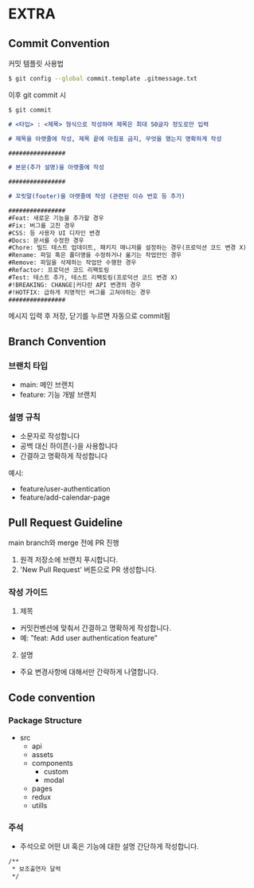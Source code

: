 # EXTRA

## Commit Convention

커밋 템플릿 사용법

```bash
$ git config --global commit.template .gitmessage.txt
```

이후 git commit 시

```bash
$ git commit
```

```markdown
# <타입> : <제목> 형식으로 작성하며 제목은 최대 50글자 정도로만 입력

# 제목을 아랫줄에 작성, 제목 끝에 마침표 금지, 무엇을 했는지 명확하게 작성

################

# 본문(추가 설명)을 아랫줄에 작성

################

# 꼬릿말(footer)을 아랫줄에 작성 (관련된 이슈 번호 등 추가)

################
#Feat: 새로운 기능을 추가할 경우
#Fix: 버그를 고친 경우
#CSS: 등 사용자 UI 디자인 변경
#Docs: 문서를 수정한 경우
#Chore: 빌드 테스트 업데이트, 패키지 매니저를 설정하는 경우(프로덕션 코드 변경 X)
#Rename: 파일 혹은 폴더명을 수정하거나 옮기는 작업만인 경우
#Remove: 파일을 삭제하는 작업만 수행한 경우
#Refactor: 프로덕션 코드 리팩토링
#Test: 테스트 추가, 테스트 리팩토링(프로덕션 코드 변경 X)
#!BREAKING: CHANGE|커다란 API 변경의 경우
#!HOTFIX: 급하게 치명적인 버그를 고쳐야하는 경우
################
```

메시지 입력 후 저장, 닫기를 누르면 자동으로 commit됨

## Branch Convention

### 브랜치 타입

- main: 메인 브랜치
- feature: 기능 개발 브랜치

### 설명 규칙

- 소문자로 작성합니다
- 공백 대신 하이픈(-)을 사용합니다
- 간결하고 명확하게 작성합니다

예시:

- feature/user-authentication
- feature/add-calendar-page

## Pull Request Guideline

main branch와 merge 전에 PR 진행

1. 원격 저장소에 브랜치 푸시합니다.
2. 'New Pull Request' 버튼으로 PR 생성합니다.

### 작성 가이드

1. 제목

- 커밋컨벤션에 맞춰서 간결하고 명확하게 작성합니다.
- 예: "feat: Add user authentication feature"

2. 설명

- 주요 변경사항에 대해서만 간략하게 나열합니다.

## Code convention

### Package Structure

- src
  - api
  - assets
  - components
    - custom
    - modal
  - pages
  - redux
  - utills

### 주석
- 주석으로 어떤 UI 혹은 기능에 대한 설명 간단하게 작성합니다.

```bash
/**
 * 보조출연자 달력
 */
```